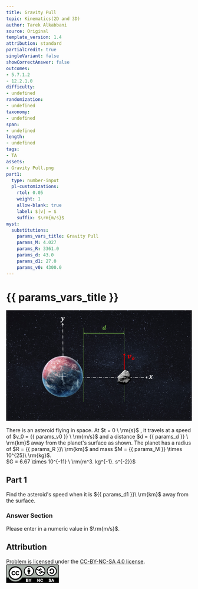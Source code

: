 ```yaml
---
title: Gravity Pull
topic: Kinematics(2D and 3D)
author: Tarek Alkabbani
source: Original
template_version: 1.4
attribution: standard
partialCredit: true
singleVariant: false
showCorrectAnswer: false
outcomes:
- 5.7.1.2
- 12.2.1.0
difficulty:
- undefined
randomization:
- undefined
taxonomy:
- undefined
span:
- undefined
length:
- undefined
tags:
- TA
assets:
- Gravity Pull.png
part1:
  type: number-input
  pl-customizations:
    rtol: 0.05
    weight: 1
    allow-blank: true
    label: $|v| = $
    suffix: $\rm{m/s}$
myst:
  substitutions:
    params_vars_title: Gravity Pull
    params_M: 4.027
    params_R: 3361.0
    params_d: 43.0
    params_d1: 27.0
    params_v0: 4300.0
---
```

# {{ params_vars_title }}
<img src="Gravity Pull.png" width = 800> 

There is an asteroid flying in space. At $t = 0 \ \rm{s}$ , it travels at a speed of $v_0 = {{ params_v0 }} \ \rm{m/s}$ and a distance $d = {{ params_d }} \ \rm{km}$ away from the planet's surface as shown. The planet has a radius of $R = {{ params_R }}\ \rm{km}$ and mass $M = {{ params_M }} \times 10^{25}\ \rm{kg}$. <br>
$G = 6.67 \times 10^{-11} \ \rm{m^3. kg^{-1}. s^{-2}}$

## Part 1

Find the asteroid's speed when it is ${{ params_d1 }}\ \rm{km}$  away from the surface.

### Answer Section

Please enter in a numeric value in $\rm{m/s}$.

## Attribution

Problem is licensed under the [CC-BY-NC-SA 4.0 license](https://creativecommons.org/licenses/by-nc-sa/4.0/).<br> ![The Creative Commons 4.0 license requiring attribution-BY, non-commercial-NC, and share-alike-SA license.](https://raw.githubusercontent.com/firasm/bits/master/by-nc-sa.png)